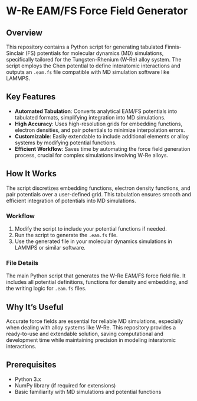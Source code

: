# W-Re EAM/FS Force Field Generator

## Overview
This repository contains a Python script for generating tabulated Finnis-Sinclair (FS) potentials for molecular dynamics (MD) simulations, specifically tailored for the Tungsten-Rhenium (W-Re) alloy system. The script employs the Chen potential to define interatomic interactions and outputs an `.eam.fs` file compatible with MD simulation software like LAMMPS.

## Key Features
- **Automated Tabulation**: Converts analytical EAM/FS potentials into tabulated formats, simplifying integration into MD simulations.
- **High Accuracy**: Uses high-resolution grids for embedding functions, electron densities, and pair potentials to minimize interpolation errors.
- **Customizable**: Easily extendable to include additional elements or alloy systems by modifying potential functions.
- **Efficient Workflow**: Saves time by automating the force field generation process, crucial for complex simulations involving W-Re alloys.

## How It Works
The script discretizes embedding functions, electron density functions, and pair potentials over a user-defined grid. This tabulation ensures smooth and efficient integration of potentials into MD simulations.

### Workflow
1. Modify the script to include your potential functions if needed.
2. Run the script to generate the `.eam.fs` file.
3. Use the generated file in your molecular dynamics simulations in LAMMPS or similar software.

### File Details
The main Python script that generates the W-Re EAM/FS force field file. It includes all potential definitions, functions for density and embedding, and the writing logic for `.eam.fs` files.

## Why It’s Useful
Accurate force fields are essential for reliable MD simulations, especially when dealing with alloy systems like W-Re. This repository provides a ready-to-use and extendable solution, saving computational and development time while maintaining precision in modeling interatomic interactions.

## Prerequisites
- Python 3.x
- NumPy library (if required for extensions)
- Basic familiarity with MD simulations and potential functions
